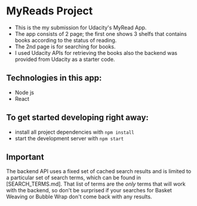 # MyReads Project

* This is the my submission for Udacity's MyRead App.
* The app consists of 2 page; the first one shows 3 shelfs that contains books according to the status of reading.
* The 2nd page is for searching for books.
* I used Udacity APIs for retrieving the books also the backend was provided from Udacity as a starter code. 

 
## Technologies in this app:

* Node js 
* React 


## To get started developing right away:

* install all project dependencies with `npm install`
* start the development server with `npm start`



## Important
The backend API uses a fixed set of cached search results and is limited to a particular set of search terms, which can be found in [SEARCH_TERMS.md].
That list of terms are the _only_ terms that will work with the backend, so don't be surprised if your searches for Basket Weaving or Bubble Wrap don't come back with any results.

